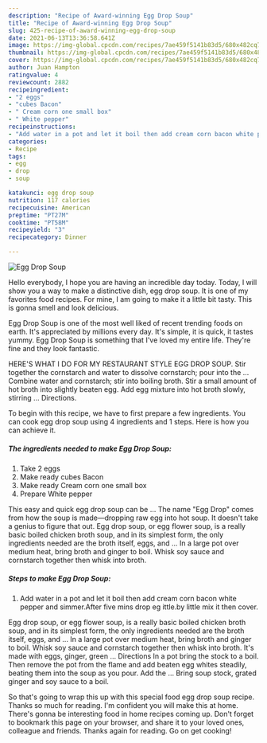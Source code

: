 ```yaml
---
description: "Recipe of Award-winning Egg Drop Soup"
title: "Recipe of Award-winning Egg Drop Soup"
slug: 425-recipe-of-award-winning-egg-drop-soup
date: 2021-06-13T13:36:58.641Z
image: https://img-global.cpcdn.com/recipes/7ae459f5141b83d5/680x482cq70/egg-drop-soup-recipe-main-photo.jpg
thumbnail: https://img-global.cpcdn.com/recipes/7ae459f5141b83d5/680x482cq70/egg-drop-soup-recipe-main-photo.jpg
cover: https://img-global.cpcdn.com/recipes/7ae459f5141b83d5/680x482cq70/egg-drop-soup-recipe-main-photo.jpg
author: Juan Hampton
ratingvalue: 4
reviewcount: 2882
recipeingredient:
- "2 eggs"
- "cubes Bacon"
- " Cream corn one small box"
- " White pepper"
recipeinstructions:
- "Add water in a pot and let it boil then add cream corn bacon white pepper and simmer.After five mins drop eg ittle.by little mix it then cover."
categories:
- Recipe
tags:
- egg
- drop
- soup

katakunci: egg drop soup 
nutrition: 117 calories
recipecuisine: American
preptime: "PT27M"
cooktime: "PT58M"
recipeyield: "3"
recipecategory: Dinner

---
```



![Egg Drop Soup](https://img-global.cpcdn.com/recipes/7ae459f5141b83d5/680x482cq70/egg-drop-soup-recipe-main-photo.jpg)

Hello everybody, I hope you are having an incredible day today. Today, I will show you a way to make a distinctive dish, egg drop soup. It is one of my favorites food recipes. For mine, I am going to make it a little bit tasty. This is gonna smell and look delicious.

Egg Drop Soup is one of the most well liked of recent trending foods on earth. It's appreciated by millions every day. It's simple, it is quick, it tastes yummy. Egg Drop Soup is something that I've loved my entire life. They're fine and they look fantastic.

HERE&#39;S WHAT I DO FOR MY RESTAURANT STYLE EGG DROP SOUP. Stir together the cornstarch and water to dissolve cornstarch; pour into the … Combine water and cornstarch; stir into boiling broth. Stir a small amount of hot broth into slightly beaten egg. Add egg mixture into hot broth slowly, stirring … Directions.


To begin with this recipe, we have to first prepare a few ingredients. You can cook egg drop soup using 4 ingredients and 1 steps. Here is how you can achieve it.

<!--inarticleads1-->

##### The ingredients needed to make Egg Drop Soup:

1. Take 2 eggs
1. Make ready cubes Bacon
1. Make ready  Cream corn one small box
1. Prepare  White pepper


This easy and quick egg drop soup can be … The name &#34;Egg Drop&#34; comes from how the soup is made—dropping raw egg into hot soup. It doesn&#39;t take a genius to figure that out. Egg drop soup, or egg flower soup, is a really basic boiled chicken broth soup, and in its simplest form, the only ingredients needed are the broth itself, eggs, and … In a large pot over medium heat, bring broth and ginger to boil. Whisk soy sauce and cornstarch together then whisk into broth. 

<!--inarticleads2-->

##### Steps to make Egg Drop Soup:

1. Add water in a pot and let it boil then add cream corn bacon white pepper and simmer.After five mins drop eg ittle.by little mix it then cover.


Egg drop soup, or egg flower soup, is a really basic boiled chicken broth soup, and in its simplest form, the only ingredients needed are the broth itself, eggs, and … In a large pot over medium heat, bring broth and ginger to boil. Whisk soy sauce and cornstarch together then whisk into broth. It&#39;s made with eggs, ginger, green … Directions In a pot bring the stock to a boil. Then remove the pot from the flame and add beaten egg whites steadily, beating them into the soup as you pour. Add the … Bring soup stock, grated ginger and soy sauce to a boil. 

So that's going to wrap this up with this special food egg drop soup recipe. Thanks so much for reading. I'm confident you will make this at home. There's gonna be interesting food in home recipes coming up. Don't forget to bookmark this page on your browser, and share it to your loved ones, colleague and friends. Thanks again for reading. Go on get cooking!
